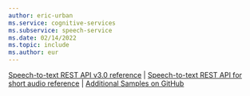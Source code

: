 ```yaml
---
author: eric-urban
ms.service: cognitive-services
ms.subservice: speech-service
ms.date: 02/14/2022
ms.topic: include
ms.author: eur
---
```


 [Speech-to-text REST API v3.0 reference](https://westus.dev.cognitive.microsoft.com/docs/services/speech-to-text-api-v3-0) | [Speech-to-text REST API for short audio reference](../../rest-speech-to-text-short.md) | [Additional Samples on GitHub](https://github.com/Azure-Samples/cognitive-services-speech-sdk)